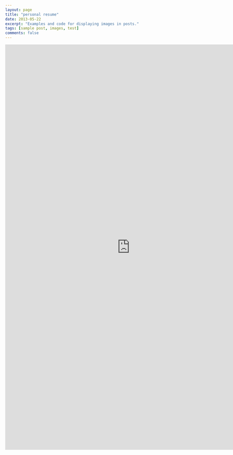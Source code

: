```yaml
---
layout: page
title: "personal resume"
date: 2013-05-22
excerpt: "Examples and code for displaying images in posts."
tags: [sample post, images, test]
comments: false
---
```

<embed width="800" height="1300" src="https://aiologybay.github.io/assets/pdf/cv.pdf">
